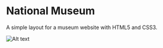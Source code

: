 # National Museum

A simple layout for a museum website with HTML5 and CSS3.<br />

![Alt text](images/museu-nacional?raw=true "Museu-Nacional")